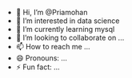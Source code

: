 - 👋 Hi, I’m @Priamohan
- 👀 I’m interested in data science
- 🌱 I’m currently learning mysql
- 💞️ I’m looking to collaborate on ...
- 📫 How to reach me ...
- 😄 Pronouns: ...
- ⚡ Fun fact: ...

<!---
Priamohan/Priamohan is a ✨ special ✨ repository because its `README.md` (this file) appears on your GitHub profile.
You can click the Preview link to take a look at your changes.
--->
